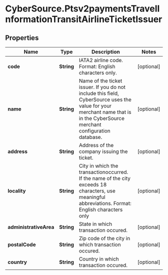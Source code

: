 # CyberSource.Ptsv2paymentsTravelInformationTransitAirlineTicketIssuer

## Properties
Name | Type | Description | Notes
------------ | ------------- | ------------- | -------------
**code** | **String** | IATA2 airline code. Format: English characters only.  | [optional] 
**name** | **String** | Name of the ticket issuer. If you do not include this field, CyberSource uses the value for your merchant name that is in the CyberSource merchant configuration database.  | [optional] 
**address** | **String** | Address of the company issuing the ticket.  | [optional] 
**locality** | **String** | City in which the transactionoccurred. If the name of the city exceeds 18 characters, use meaningful abbreviations. Format: English characters only  | [optional] 
**administrativeArea** | **String** | State in which transaction occured.  | [optional] 
**postalCode** | **String** | Zip code of the city in which transaction occured.  | [optional] 
**country** | **String** | Country in which transaction occured.  | [optional] 


